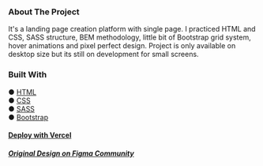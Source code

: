 ### About The Project
It's a landing page creation platform with single page. I practiced HTML and CSS, SASS structure, BEM methodology, little bit of Bootstrap grid system, hover animations and pixel perfect design. Project is only available on desktop size but its still on development for small screens. 
### Built With
● [HTML](https://html.spec.whatwg.org/)  
● [CSS](https://developer.mozilla.org/en-US/docs/Web/CSS)  
● [SASS](https://sass-lang.com/)  
● [Bootstrap](https://getbootstrap.com/)  
#### [Deploy with Vercel](https://knife-application.vercel.app/)
##### [Original Design on Figma Community](https://www.figma.com/file/9hHMgCNj6mKCQ7K4CmNpXj/Knife-Application---Mobile-App-Landing-Page-Template-by-PanoplyStore)
<br>

